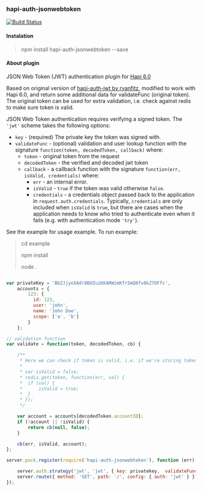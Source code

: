 ### hapi-auth-jsonwebtoken

[![Build Status](https://travis-ci.org/boketto/hapi-auth-jsonwebtoken.svg?branch=master)](https://travis-ci.org/boketto/hapi-auth-jsonwebtoken)

#### Instalation

> npm install hapi-auth-jsonwebtoken --save

#### About plugin

JSON Web Token (JWT) authentication plugin for [Hapi 6.0](https://github.com/spumko/hapi) 

Based on original version of [hapi-auth-jwt by ryanfitz](https://github.com/ryanfitz/hapi-auth-jwt), modified to work with Hapi 6.0, and return some additional data for validateFunc (original token).
The original token can be used for extra validation, i.e. check against redis to make sure token is valid.

JSON Web Token authentication requires verifying a signed token. The `'jwt'` scheme takes the following options:

- `key` - (required) The private key the token was signed with.
- `validateFunc` - (optional) validation and user lookup function with the signature `function(token, decodedToken, callback)` where:
    - `token` - original token from the request
    - `decodedToken` - the verified and decoded jwt token
    - `callback` - a callback function with the signature `function(err, isValid, credentials)` where:
        - `err` - an internal error.
        - `isValid` - `true` if the token was valid otherwise `false`.
        - `credentials` - a credentials object passed back to the application in `request.auth.credentials`. Typically, `credentials` are only
          included when `isValid` is `true`, but there are cases when the application needs to know who tried to authenticate even when it fails
          (e.g. with authentication mode `'try'`).

See the example for usage example. To run example:

> cd example
>
> npm install
>
> node .

```javascript

var privateKey = 'BbZJjyoXAdr8BUZuiKKARWimKfrSmQ6fv8kZ7OFfc',
    accounts = {
        123: {
          id: 123,
          user: 'john',
          name: 'John Doe',
          scope: ['a', 'b']
        }
    };

// validation function
var validate = function(token, decodedToken, cb) {

    /**
     * Here we can check if token is valid, i.e. if we're storing token in redis after user logged in:
     *
     * var isValid = false;
     * redis.get(token, function(err, val) {
     *  if (val) {
     *      isValid = true;
     *  }
     * });
     */

    var account = accounts[decodedToken.accountID];
    if (!account || !isValid) {
        return cb(null, false);
    }

    cb(err, isValid, account);
};

server.pack.register(require('hapi-auth-jsonwebtoken'), function (err) {

    server.auth.strategy('jwt', 'jwt', { key: privatekey,  validateFunc: validate });
    server.route({ method: 'GET', path: '/', config: { auth: 'jwt' } });
});
```
